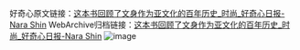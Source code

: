 好奇心原文链接：[这本书回顾了文身作为亚文化的百年历史_时尚_好奇心日报-Nara Shin](https://www.qdaily.com/articles/11563.html)
WebArchive归档链接：[这本书回顾了文身作为亚文化的百年历史_时尚_好奇心日报-Nara Shin](http://web.archive.org/web/20190623170736/https://www.qdaily.com/articles/11563.html)
![image](http://ww3.sinaimg.cn/large/007d5XDply1g3waab3wpaj30u04etqv5)